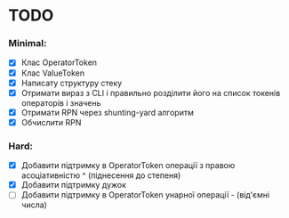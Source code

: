 # TODO
### Minimal:
- [x] Клас OperatorToken
- [x] Клас ValueToken
- [x] Написату структуру стеку
- [x] Отримати вираз з CLI і правильно розділити його на список токенів операторів і значень
- [x] Отримати RPN через shunting-yard алгоритм
- [x] Обчислити RPN
### Hard: 
- [x] Добавити підтримку в OperatorToken операції з правою асоціативністю ^ (піднесення до степеня)
- [x] Добавити підтримку дужок
- [ ] Добавити підтримку в OperatorToken унарної операції - (від'ємні числа)
